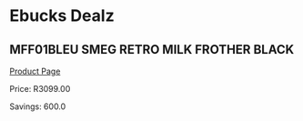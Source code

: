 
# Ebucks Dealz
## MFF01BLEU SMEG RETRO MILK FROTHER BLACK
[Product Page](https://www.ebucks.com/web/shop/productSelected.do?prodId=1158896597&catId=1196428103)

Price: R3099.00

Savings: 600.0


	